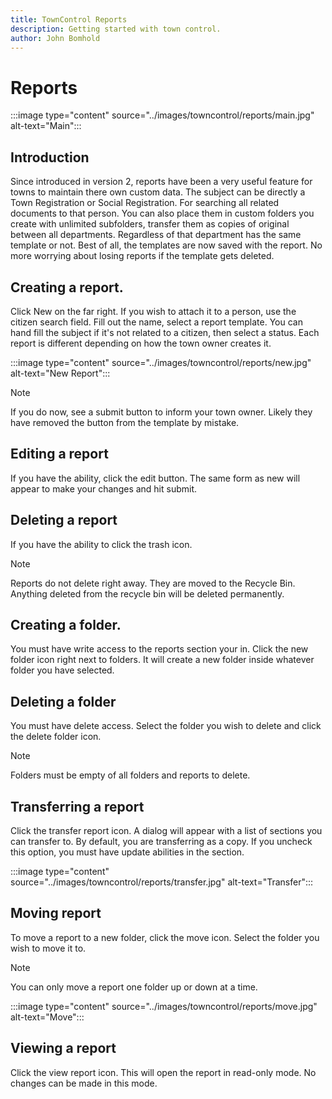 ```yaml
---
title: TownControl Reports
description: Getting started with town control.
author: John Bomhold
---
```

# Reports

:::image type="content" source="../images/towncontrol/reports/main.jpg" alt-text="Main":::

## Introduction 
Since introduced in version 2, reports have been a very useful feature for towns to maintain there own custom data. The subject can be directly a Town Registration or Social Registration. For searching all related documents to that person. You can also place them in custom folders you create with unlimited subfolders, transfer them as copies of original between all departments. Regardless of that department has the same template or not. Best of all, the templates are now saved with the report. No more worrying about losing reports if the template gets deleted.

## Creating a report.
Click New on the far right. If you wish to attach it to a person, use the citizen search field. Fill out the name, select a report template. You can hand fill the subject if it's not related to a citizen, then select a status. Each report is different depending on how the town owner creates it. 

:::image type="content" source="../images/towncontrol/reports/new.jpg" alt-text="New Report":::

>[!NOTE]
> If you do now, see a submit button to inform your town owner. Likely they have removed the button from the template by mistake.

## Editing a report
If you have the ability, click the edit button. The same form as new will appear to make your changes and hit submit.

## Deleting a report
If you have the ability to click the trash icon.
>[!NOTE]
> Reports do not delete right away. They are moved to the Recycle Bin. Anything deleted from the recycle bin will be deleted permanently.

## Creating a folder.
You must have write access to the reports section your in. Click the new folder icon right next to folders. It will create a new folder inside whatever folder you have selected.

## Deleting a folder
You must have delete access. Select the folder you wish to delete and click the delete folder icon. 

>[!NOTE]
> Folders must be empty of all folders and reports to delete.

## Transferring a report
Click the transfer report icon. A dialog will appear with a list of sections you can transfer to. By default, you are transferring as a copy. If you uncheck this option, you must have update abilities in the section.

:::image type="content" source="../images/towncontrol/reports/transfer.jpg" alt-text="Transfer":::

## Moving report
To move a report to a new folder, click the move icon. Select the folder you wish to move it to. 
>[!NOTE]
> You can only move a report one folder up or down at a time.

:::image type="content" source="../images/towncontrol/reports/move.jpg" alt-text="Move":::

## Viewing a report
Click the view report icon. This will open the report in read-only mode. No changes can be made in this mode.